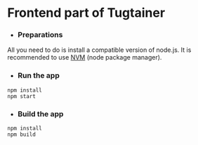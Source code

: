 # Frontend part of Tugtainer
- ### Preparations
All you need to do is install a compatible version of node.js.
It is recommended to use [NVM](https://github.com/nvm-sh/nvm) (node package manager).
- ### Run the app
```
npm install
npm start
```
- ### Build the app
```
npm install
npm build
```